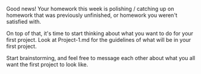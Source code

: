 Good news! Your homework this week is polishing / catching up on homework that was previously unfinished, or homework you weren't satisfied with.

On top of that, it's time to start thinking about what you want to do for your first project. Look at Project-1.md for the guidelines of what will be in your first project.

Start brainstorming, and feel free to message each other about what you all want the first project to look like.
